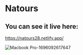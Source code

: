 # Natours

## You can see it live here: 
https://natours28.netlify.app/

![Macbook Pro-1696092617647](https://github.com/Alexandra2888/Natours/assets/76844097/44a259a8-0665-474d-8403-e19436e77501)
